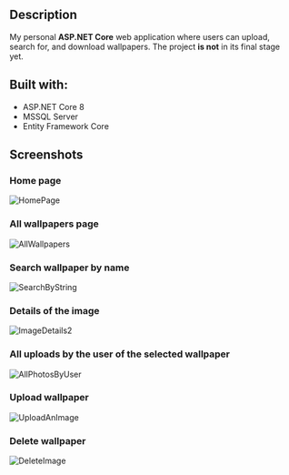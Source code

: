 
## Description
My personal **ASP.NET Core** web application where users can upload, search for, and download wallpapers. The project **is not** in its final stage yet.

## Built with:
* ASP.NET Core 8
* MSSQL Server
* Entity Framework Core

## Screenshots
### Home page
![HomePage](https://github.com/Georgiiw/Wallpapers-application/assets/92953898/c258650e-34ec-471e-a5fc-6b091e37a079)
### All wallpapers page
![AllWallpapers](https://github.com/Georgiiw/Wallpapers-application/assets/92953898/a8566f3f-5783-4a7e-a553-b01861b569ac)

### Search wallpaper by name
![SearchByString](https://github.com/Georgiiw/Wallpapers-application/assets/92953898/c9398735-402d-4ab0-9a67-eba3c55fb7e7)

### Details of the image
![ImageDetails2](https://github.com/Georgiiw/Wallpapers-application/assets/92953898/fa9f403f-d4a9-4dcd-a937-bd2136f29ebf)

### All uploads by the user of the selected wallpaper
![AllPhotosByUser](https://github.com/Georgiiw/Wallpapers-application/assets/92953898/4554942c-fd94-4ecc-a906-46295f63542f)

### Upload wallpaper
![UploadAnImage](https://github.com/Georgiiw/Wallpapers-application/assets/92953898/78fae86d-3e14-49f1-9178-abf9e5599e34)

### Delete wallpaper
![DeleteImage](https://github.com/Georgiiw/Wallpapers-application/assets/92953898/30415b12-ce9b-415c-9bfe-eb04a5e3312a)

